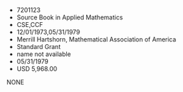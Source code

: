 * 7201123
* Source Book in Applied Mathematics
* CSE,CCF
* 12/01/1973,05/31/1979
* Merrill Hartshorn, Mathematical Association of America
* Standard Grant
*   name not available
* 05/31/1979
* USD 5,968.00

NONE